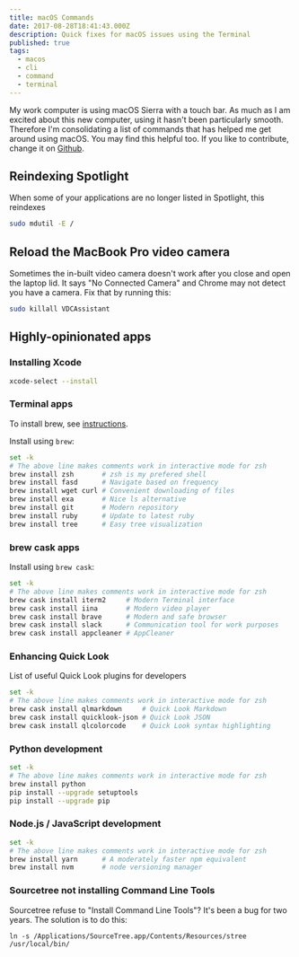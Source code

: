 ```yaml
---
title: macOS Commands
date: 2017-08-28T18:41:43.000Z
description: Quick fixes for macOS issues using the Terminal
published: true
tags:
  - macos
  - cli
  - command
  - terminal
---
```


My work computer is using macOS Sierra with a touch bar. As much as I am excited about this new computer, using it hasn't been particularly smooth. Therefore I'm consolidating a list of commands that has helped me get around using macOS. You may find this helpful too. If you like to contribute, change it on [Github](https://github.com/kahwee/javascript-sg/blob/master/site/content/post/macos-commands.md).

## Reindexing Spotlight

When some of your applications are no longer listed in Spotlight, this reindexes

```sh
sudo mdutil -E /
```

## Reload the MacBook Pro video camera

Sometimes the in-built video camera doesn't work after you close and open the laptop lid. It says "No Connected Camera" and Chrome may not detect you have a camera. Fix that by running this:

```sh
sudo killall VDCAssistant
```

## Highly-opinionated apps

### Installing Xcode

```sh
xcode-select --install
```

### Terminal apps

To install brew, see [instructions](https://brew.sh/).

Install using `brew`:

```sh
set -k
# The above line makes comments work in interactive mode for zsh
brew install zsh       # zsh is my prefered shell
brew install fasd      # Navigate based on frequency
brew install wget curl # Convenient downloading of files
brew install exa       # Nice ls alternative
brew install git       # Modern repository
brew install ruby      # Update to latest ruby
brew install tree      # Easy tree visualization

```

### brew cask apps

Install using `brew cask`:

```sh
set -k
# The above line makes comments work in interactive mode for zsh
brew cask install iterm2     # Modern Terminal interface
brew cask install iina       # Modern video player
brew cask install brave      # Modern and safe browser
brew cask install slack      # Communication tool for work purposes
brew cask install appcleaner # AppCleaner

```

### Enhancing Quick Look

List of useful Quick Look plugins for developers


```sh
set -k
# The above line makes comments work in interactive mode for zsh
brew cask install qlmarkdown     # Quick Look Markdown
brew cask install quicklook-json # Quick Look JSON
brew cask install qlcolorcode    # Quick Look syntax highlighting

```

### Python development

```sh
set -k
# The above line makes comments work in interactive mode for zsh
brew install python
pip install --upgrade setuptools
pip install --upgrade pip
```

### Node.js / JavaScript development


```sh
set -k
# The above line makes comments work in interactive mode for zsh
brew install yarn      # A moderately faster npm equivalent
brew install nvm       # node versioning manager
```

### Sourcetree not installing Command Line Tools

Sourcetree refuse to "Install Command Line Tools"? It's been a bug for two years. The solution is to do this:

```
ln -s /Applications/SourceTree.app/Contents/Resources/stree /usr/local/bin/
```
